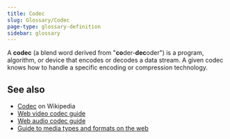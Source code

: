 ```yaml
---
title: Codec
slug: Glossary/Codec
page-type: glossary-definition
sidebar: glossary
---
```


A **codec** (a blend word derived from "**co**der-**dec**oder") is a program, algorithm, or device that encodes or decodes a data stream. A given codec knows how to handle a specific encoding or compression technology.

## See also

- [Codec](https://en.wikipedia.org/wiki/Codec) on Wikipedia
- [Web video codec guide](/en-US/docs/Web/Media/Guides/Formats/Video_codecs)
- [Web audio codec guide](/en-US/docs/Web/Media/Guides/Formats/Audio_codecs)
- [Guide to media types and formats on the web](/en-US/docs/Web/Media/Guides/Formats)
